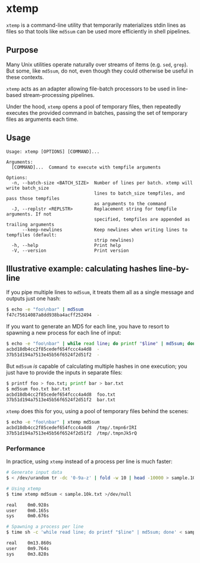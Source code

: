 # xtemp
`xtemp` is a command-line utility that temporarily materializes stdin lines as files
so that tools like `md5sum` can be used more efficiently in shell pipelines.

## Purpose
Many Unix utilities operate naturally over streams of items (e.g. `sed`, `grep`). But
some, like `md5sum`, do not, even though they could otherwise be useful in these
contexts.

`xtemp` acts as an adapter allowing file-batch processors to be used in line-based
stream-processing pipelines.

Under the hood, `xtemp` opens a pool of temporary files, then repeatedly executes the
provided command in batches, passing the set of temporary files as arguments each
time.

## Usage
```
Usage: xtemp [OPTIONS] [COMMAND]...

Arguments:
  [COMMAND]...  Command to execute with tempfile arguments

Options:
  -n, --batch-size <BATCH_SIZE>  Number of lines per batch. xtemp will write batch_size
                                 lines to batch_size tempfiles, and pass those tempfiles
                                 as arguments to the command
  -J, --replstr <REPLSTR>        Replacement string for tempfile arguments. If not
                                 specified, tempfiles are appended as trailing arguments
      --keep-newlines            Keep newlines when writing lines to tempfiles (default:
                                 strip newlines)
  -h, --help                     Print help
  -V, --version                  Print version
```

## Illustrative example: calculating hashes line-by-line
If you pipe multiple lines to `md5sum`, it treats them all as a single message and
outputs just one hash:
```bash
$ echo -e "foo\nbar" | md5sum
f47c75614087a8dd938ba4acff252494  -
```

If you want to generate an MD5 for each line, you have to resort to spawning a
new process for each line of input:
```bash
$ echo -e "foo\nbar" | while read line; do printf "$line" | md5sum; done
acbd18db4cc2f85cedef654fccc4a4d8  -
37b51d194a7513e45b56f6524f2d51f2  -
```

But `md5sum` _is_ capable of calculating multiple hashes in one execution; you just
have to provide the inputs in separate files:
```bash
$ printf foo > foo.txt; printf bar > bar.txt
$ md5sum foo.txt bar.txt
acbd18db4cc2f85cedef654fccc4a4d8  foo.txt
37b51d194a7513e45b56f6524f2d51f2  bar.txt
```

`xtemp` does this for you, using a pool of temporary files behind the scenes:
```bash
$ echo -e "foo\nbar" | xtemp md5sum
acbd18db4cc2f85cedef654fccc4a4d8  /tmp/.tmpn6rIRI
37b51d194a7513e45b56f6524f2d51f2  /tmp/.tmpnJk5rQ
```

### Performance
In practice, using `xtemp` instead of a process per line is much faster:
```bash
# Generate input data
$ < /dev/urandom tr -dc '0-9a-z' | fold -w 10 | head -10000 > sample.10k.txt

# Using xtemp
$ time xtemp md5sum < sample.10k.txt >/dev/null

real    0m0.928s
user    0m0.165s
sys     0m0.676s

# Spawning a process per line
$ time sh -c 'while read line; do printf "$line" | md5sum; done' < sample.10k.txt >/dev/null

real    0m13.860s
user    0m9.764s
sys     0m3.828s
```
